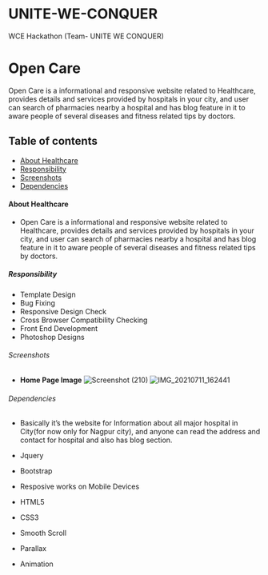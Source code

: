 # UNITE-WE-CONQUER
WCE Hackathon (Team- UNITE WE CONQUER)
# Open Care 

Open Care is a informational and responsive website related to Healthcare, provides details and services provided by hospitals in your city, and user can search of pharmacies nearby a hospital and has blog feature in it to aware people of several diseases and fitness related tips by doctors.

## Table of contents
- [About Healthcare](#about-healthcare)
- [Responsibility](#responsibility)
- [Screenshots](#screenshots)
- [Dependencies](#dependencies)

#### About Healthcare
- Open Care is a informational and responsive website related to Healthcare, provides details and services provided by hospitals in your city, and user can search of pharmacies nearby a hospital and has blog feature in it to aware people of several diseases and fitness related tips by doctors.

##### Responsibility
- Template Design
- Bug Fixing
- Responsive Design Check
- Cross Browser Compatibility Checking
- Front End Development
- Photoshop Designs

###### Screenshots

- **Home Page Image** 
![Screenshot (210)](https://user-images.githubusercontent.com/69401139/125192299-c387dc80-e264-11eb-8d29-0f392aceee0a.png)
![IMG_20210711_162441](https://user-images.githubusercontent.com/69401139/125192311-d7334300-e264-11eb-95e8-6c0098850f65.jpg)

###### Dependencies
- Basically it’s the website for  Information about all major hospital in City(for now only for Nagpur city), and anyone can read the address and contact for hospital and also has blog section.

- Jquery <br/>
- Bootstrap <br/>
- Resposive works on Mobile Devices <br/>
- HTML5 <br/>
- CSS3 <br/>
- Smooth Scroll <br/> 
- Parallax <br/>
- Animation <br/>
